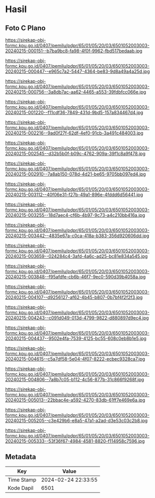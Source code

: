 # Hasil

## Foto C Plano

https://sirekap-obj-formc.kpu.go.id/0407/pemilu/pdpr/65/01/05/20/03/6501052003003-20240215-000151--b7ba9bc8-fa98-4f0f-9962-fbd517bedaab.jpg

https://sirekap-obj-formc.kpu.go.id/0407/pemilu/pdpr/65/01/05/20/03/6501052003003-20240215-000447--e965c7a2-5447-4364-be83-9d8a49a4a25d.jpg

https://sirekap-obj-formc.kpu.go.id/0407/pemilu/pdpr/65/01/05/20/03/6501052003003-20240215-000756--3a8db7ac-aa62-4465-a553-39fdbfcc066e.jpg

https://sirekap-obj-formc.kpu.go.id/0407/pemilu/pdpr/65/01/05/20/03/6501052003003-20240215-001220--f11cdf36-7849-431d-9bd5-157a834467d4.jpg

https://sirekap-obj-formc.kpu.go.id/0407/pemilu/pdpr/65/01/05/20/03/6501052003003-20240215-002216--9ad0f27f-62df-4ef0-91cb-3a491c484003.jpg

https://sirekap-obj-formc.kpu.go.id/0407/pemilu/pdpr/65/01/05/20/03/6501052003003-20240215-002545--d32b5b0f-b09c-4762-909a-39f1c8a9f478.jpg

https://sirekap-obj-formc.kpu.go.id/0407/pemilu/pdpr/65/01/05/20/03/6501052003003-20240215-002910--7a8ab150-078d-4d21-be65-9705bb097ed4.jpg

https://sirekap-obj-formc.kpu.go.id/0407/pemilu/pdpr/65/01/05/20/03/6501052003003-20240215-003112--40f06e31-f27b-49a1-896e-4fddd6d56441.jpg

https://sirekap-obj-formc.kpu.go.id/0407/pemilu/pdpr/65/01/05/20/03/6501052003003-20240215-003255--18d7aec4-cf6b-4b97-9c73-a4c210bb416a.jpg

https://sirekap-obj-formc.kpu.go.id/0407/pemilu/pdpr/65/01/05/20/03/6501052003003-20240215-003442--4835e67a-c0ca-418a-b383-356d920606dd.jpg

https://sirekap-obj-formc.kpu.go.id/0407/pemilu/pdpr/65/01/05/20/03/6501052003003-20240215-003659--024284c4-3afd-4a6c-ad25-bc81e834a545.jpg

https://sirekap-obj-formc.kpu.go.id/0407/pemilu/pdpr/65/01/05/20/03/6501052003003-20240215-003848--f95afdfe-cb6b-46f7-9ec0-590d39b4058a.jpg

https://sirekap-obj-formc.kpu.go.id/0407/pemilu/pdpr/65/01/05/20/03/6501052003003-20240215-004107--d9256127-af62-4b45-b807-0b7bf4f2f2f3.jpg

https://sirekap-obj-formc.kpu.go.id/0407/pemilu/pdpr/65/01/05/20/03/6501052003003-20240215-004243--c091d049-013d-4799-9822-d880897d9ec4.jpg

https://sirekap-obj-formc.kpu.go.id/0407/pemilu/pdpr/65/01/05/20/03/6501052003003-20240215-004437--9502e4fa-7539-4125-bc55-608c0eb8b1e5.jpg

https://sirekap-obj-formc.kpu.go.id/0407/pemilu/pdpr/65/01/05/20/03/6501052003003-20240215-004615--c5a7df58-5e04-4f07-8222-ecbec9328ca7.jpg

https://sirekap-obj-formc.kpu.go.id/0407/pemilu/pdpr/65/01/05/20/03/6501052003003-20240215-004806--7a8b7c05-b112-4c56-877b-31c866f9268f.jpg

https://sirekap-obj-formc.kpu.go.id/0407/pemilu/pdpr/65/01/05/20/03/6501052003003-20240215-005013--22bbac4e-a592-4270-83db-61ff7e469e6a.jpg

https://sirekap-obj-formc.kpu.go.id/0407/pemilu/pdpr/65/01/05/20/03/6501052003003-20240215-005205--c3e429b6-e8a5-47a1-a2ad-d3e53c03c2b8.jpg

https://sirekap-obj-formc.kpu.go.id/0407/pemilu/pdpr/65/01/05/20/03/6501052003003-20240215-005333--53f36f67-4984-4581-8820-f114958c7596.jpg


## Metadata

| Key        | Value               |
| ---------- | ------------------- |
| Time Stamp | 2024-02-24 22:33:55 |
| Kode Dapil | 6501                |




